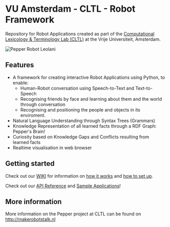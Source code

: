 # VU Amsterdam - CLTL - Robot Framework

Repository for Robot Applications created as part of the [Computational Lexicology & Terminology Lab (CLTL)](http://www.cltl.nl) at the Vrije Universiteit, Amsterdam.

![Pepper Robot Leolani](https://github.com/cltl-leolani/pepper/blob/develop/docs/images/pepper.png)

## Features
 - A framework for creating interactive Robot Applications using Python, to enable:
   - Human-Robot conversation using Speech-to-Text and Text-to-Speech
   - Recognising friends by face and learning about them and the world through conversation
   - Recognising and positioning the people and objects in its enviroment.
 - Natural Language Understanding through Syntax Trees (Grammars)
 - Knowledge Representation of all learned facts through a RDF Graph: Pepper's Brain!
 - Curiosity based on Knowledge Gaps and Conflicts resulting from learned facts
 - Realtime visualisation in web browser

## Getting started
Check out our [WIKI](https://github.com/cltl-leolani/pepper/wiki) for information on [how it works](https://github.com/cltl-leolani/pepper/wiki/2.-How-it-works) and [how to set up](https://github.com/cltl-leolani/pepper/wiki/1.-Set-up).

Check out our [API Reference](https://cltl.github.io/pepper/) and [Sample Applications](https://github.com/cltl-leolani/pepper/tree/develop/apps/examples)!

## More information
More information on the Pepper project at CLTL can be found on http://makerobotstalk.nl
